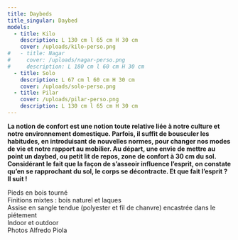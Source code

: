 ```yaml
---
title: Daybeds
title_singular: Daybed
models:
  - title: Kilo
    description: L 130 cm l 65 cm H 30 cm
    cover: /uploads/kilo-perso.png
#   - title: Nagar
#     cover: /uploads/nagar-perso.png
#     description: L 180 cm l 60 cm H 30 cm
  - title: Solo
    description: L 67 cm l 60 cm H 30 cm
    cover: /uploads/solo-perso.png
  - title: Pilar
    cover: /uploads/pilar-perso.png
    description: L 130 cm l 65 cm H 30 cm
---
```


**La notion de confort est une notion toute relative liée à notre culture et notre environnement domestique. Parfois, il suffit de bousculer les habitudes, en introduisant de nouvelles normes, pour changer nos modes de vie et notre rapport au mobilier. Au départ, une envie de mettre au point un daybed, ou petit lit de repos, zone de confort à 30 cm du sol. Considérant le fait que la façon de s’asseoir influence l’esprit, on constate qu’en se rapprochant du sol, le corps se décontracte. Et que fait l’esprit ? Il suit !**

Pieds en bois tourné  
Finitions mixtes : bois naturel et laques  
Assise en sangle tendue (polyester et fil de chanvre) encastrée dans le piétement  
Indoor et outdoor  
Photos Alfredo Piola
